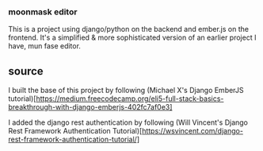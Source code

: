 ### moonmask editor

This is a project using django/python on the backend and ember.js on the
frontend. It's a simplified & more sophisticated version of an earlier project
I have, mun fase editor.

## source

I built the base of this project by following (Michael X's Django  EmberJS
tutorial)[https://medium.freecodecamp.org/eli5-full-stack-basics-breakthrough-with-django-emberjs-402fc7af0e3]

I added the django rest authentication by following (Will Vincent's Django Rest
Framework Authentication Tutorial)[https://wsvincent.com/django-rest-framework-authentication-tutorial/]
